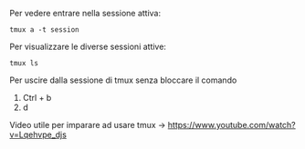 Per vedere entrare nella sessione attiva:

```tmux a -t session```

Per visualizzare le diverse sessioni attive:

```tmux ls```

Per uscire dalla sessione di tmux senza bloccare il comando 

1) Ctrl + b
2) d

Video utile per imparare ad usare tmux -> https://www.youtube.com/watch?v=Lqehvpe_djs
